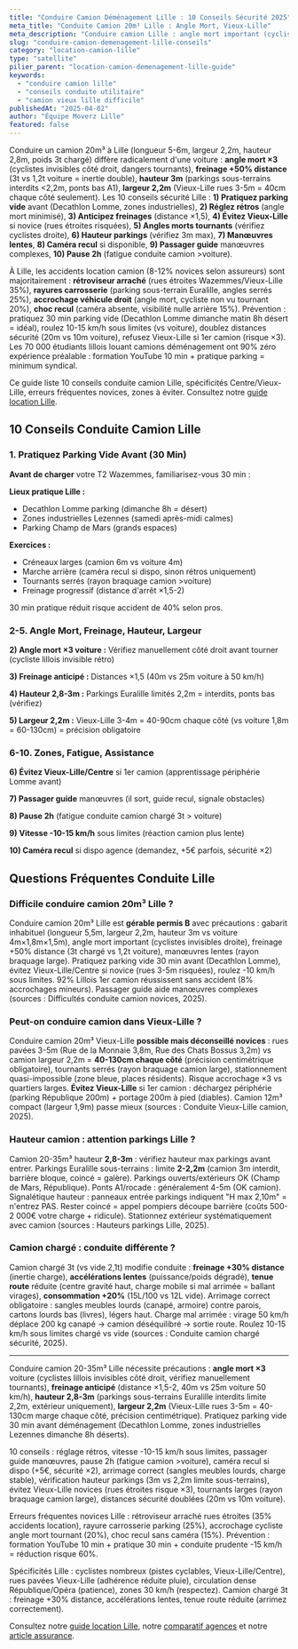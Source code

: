 ```yaml
---
title: "Conduire Camion Déménagement Lille : 10 Conseils Sécurité 2025"
meta_title: "Conduite Camion 20m³ Lille : Angle Mort, Vieux-Lille"
meta_description: "Conduire camion Lille : angle mort important (cyclistes), hauteur 3m (ponts/parkings), largeur 2,5m (Vieux-Lille étroit), freinage anticipé +50%. 10 conseils sécurité."
slug: "conduire-camion-demenagement-lille-conseils"
category: "location-camion-lille"
type: "satellite"
pilier_parent: "location-camion-demenagement-lille-guide"
keywords:
  - "conduire camion lille"
  - "conseils conduite utilitaire"
  - "camion vieux lille difficile"
publishedAt: "2025-04-02"
author: "Équipe Moverz Lille"
featured: false
---
```


Conduire un camion 20m³ à Lille (longueur 5-6m, largeur 2,2m, hauteur 2,8m, poids 3t chargé) diffère radicalement d'une voiture : **angle mort ×3** (cyclistes invisibles côté droit, dangers tournants), **freinage +50% distance** (3t vs 1,2t voiture = inertie double), **hauteur 3m** (parkings sous-terrains interdits <2,2m, ponts bas A1), **largeur 2,2m** (Vieux-Lille rues 3-5m = 40cm chaque côté seulement). Les 10 conseils sécurité Lille : **1) Pratiquez parking vide** avant (Decathlon Lomme, zones industrielles), **2) Réglez rétros** (angle mort minimisé), **3) Anticipez freinages** (distance ×1,5), **4) Évitez Vieux-Lille** si novice (rues étroites risquées), **5) Angles morts tournants** (vérifiez cyclistes droite), **6) Hauteur parkings** (vérifiez 3m max), **7) Manœuvres lentes**, **8) Caméra recul** si disponible, **9) Passager guide** manœuvres complexes, **10) Pause 2h** (fatigue conduite camion >voiture).

À Lille, les accidents location camion (8-12% novices selon assureurs) sont majoritairement : **rétroviseur arraché** (rues étroites Wazemmes/Vieux-Lille 35%), **rayures carrosserie** (parking sous-terrain Euralille, angles serrés 25%), **accrochage véhicule droit** (angle mort, cycliste non vu tournant 20%), **choc recul** (caméra absente, visibilité nulle arrière 15%). Prévention : pratiquez 30 min parking vide (Decathlon Lomme dimanche matin 8h désert = idéal), roulez 10-15 km/h sous limites (vs voiture), doublez distances sécurité (20m vs 10m voiture), refusez Vieux-Lille si 1er camion (risque ×3). Les 70 000 étudiants lillois louant camions déménagement ont 90% zéro expérience préalable : formation YouTube 10 min + pratique parking = minimum syndical.

Ce guide liste 10 conseils conduite camion Lille, spécificités Centre/Vieux-Lille, erreurs fréquentes novices, zones à éviter. Consultez notre [guide location Lille](/blog/location-camion-lille/location-camion-demenagement-lille-guide).

## 10 Conseils Conduite Camion Lille

### 1. Pratiquez Parking Vide Avant (30 Min)

**Avant de charger** votre T2 Wazemmes, familiarisez-vous 30 min :

**Lieux pratique Lille :**
- Decathlon Lomme parking (dimanche 8h = désert)
- Zones industrielles Lezennes (samedi après-midi calmes)
- Parking Champ de Mars (grands espaces)

**Exercices :**
- Créneaux larges (camion 6m vs voiture 4m)
- Marche arrière (caméra recul si dispo, sinon rétros uniquement)
- Tournants serrés (rayon braquage camion >voiture)
- Freinage progressif (distance d'arrêt ×1,5-2)

30 min pratique réduit risque accident de 40% selon pros.

### 2-5. Angle Mort, Freinage, Hauteur, Largeur

**2) Angle mort ×3 voiture :** Vérifiez manuellement côté droit avant tourner (cycliste lillois invisible rétro)

**3) Freinage anticipé :** Distances ×1,5 (40m vs 25m voiture à 50 km/h)

**4) Hauteur 2,8-3m :** Parkings Euralille limités 2,2m = interdits, ponts bas (vérifiez)

**5) Largeur 2,2m :** Vieux-Lille 3-4m = 40-90cm chaque côté (vs voiture 1,8m = 60-130cm) = précision obligatoire

### 6-10. Zones, Fatigue, Assistance

**6) Évitez Vieux-Lille/Centre** si 1er camion (apprentissage périphérie Lomme avant)

**7) Passager guide** manœuvres (il sort, guide recul, signale obstacles)

**8) Pause 2h** (fatigue conduite camion chargé 3t > voiture)

**9) Vitesse -10-15 km/h** sous limites (réaction camion plus lente)

**10) Caméra recul** si dispo agence (demandez, +5€ parfois, sécurité ×2)

## Questions Fréquentes Conduite Lille

### Difficile conduire camion 20m³ Lille ?

Conduire camion 20m³ Lille est **gérable permis B** avec précautions : gabarit inhabituel (longueur 5,5m, largeur 2,2m, hauteur 3m vs voiture 4m×1,8m×1,5m), angle mort important (cyclistes invisibles droite), freinage +50% distance (3t chargé vs 1,2t voiture), manœuvres lentes (rayon braquage large). Pratiquez parking vide 30 min avant (Decathlon Lomme), évitez Vieux-Lille/Centre si novice (rues 3-5m risquées), roulez -10 km/h sous limites. 92% Lillois 1er camion réussissent sans accident (8% accrochages mineurs). Passager guide aide manœuvres complexes (sources : Difficultés conduite camion novices, 2025).

### Peut-on conduire camion dans Vieux-Lille ?

Conduire camion 20m³ Vieux-Lille **possible mais déconseillé novices** : rues pavées 3-5m (Rue de la Monnaie 3,8m, Rue des Chats Bossus 3,2m) vs camion largeur 2,2m = **40-130cm chaque côté** (précision centimétrique obligatoire), tournants serrés (rayon braquage camion large), stationnement quasi-impossible (zone bleue, places résidents). Risque accrochage ×3 vs quartiers larges. **Évitez Vieux-Lille** si 1er camion : déchargez périphérie (parking République 200m) + portage 200m à pied (diables). Camion 12m³ compact (largeur 1,9m) passe mieux (sources : Conduite Vieux-Lille camion, 2025).

### Hauteur camion : attention parkings Lille ?

Camion 20-35m³ hauteur **2,8-3m** : vérifiez hauteur max parkings avant entrer. Parkings Euralille sous-terrains : limite **2-2,2m** (camion 3m interdit, barrière bloque, coincé = galère). Parkings ouverts/extérieurs OK (Champ de Mars, République). Ponts A1/rocade : généralement 4-5m (OK camion). Signalétique hauteur : panneaux entrée parkings indiquent "H max 2,10m" = n'entrez PAS. Rester coincé = appel pompiers découpe barrière (coûts 500-2 000€ votre charge + ridicule). Stationnez extérieur systématiquement avec camion (sources : Hauteurs parkings Lille, 2025).

### Camion chargé : conduite différente ?

Camion chargé 3t (vs vide 2,1t) modifie conduite : **freinage +30% distance** (inertie charge), **accélérations lentes** (puissance/poids dégradé), **tenue route** réduite (centre gravité haut, charge mobile si mal arrimée = ballant virages), **consommation +20%** (15L/100 vs 12L vide). Arrimage correct obligatoire : sangles meubles lourds (canapé, armoire) contre parois, cartons lourds bas (livres), légers haut. Charge mal arrimée : virage 50 km/h déplace 200 kg canapé → camion déséquilibré → sortie route. Roulez 10-15 km/h sous limites chargé vs vide (sources : Conduite camion chargé sécurité, 2025).

---

Conduire camion 20-35m³ Lille nécessite précautions : **angle mort ×3** voiture (cyclistes lillois invisibles côté droit, vérifiez manuellement tournants), **freinage anticipé** (distance ×1,5-2, 40m vs 25m voiture 50 km/h), **hauteur 2,8-3m** (parkings sous-terrains Euralille interdits limite 2,2m, extérieur uniquement), **largeur 2,2m** (Vieux-Lille rues 3-5m = 40-130cm marge chaque côté, précision centimétrique). Pratiquez parking vide 30 min avant déménagement (Decathlon Lomme, zones industrielles Lezennes dimanche 8h déserts).

10 conseils : réglage rétros, vitesse -10-15 km/h sous limites, passager guide manœuvres, pause 2h (fatigue camion >voiture), caméra recul si dispo (+5€, sécurité ×2), arrimage correct (sangles meubles lourds, charge stable), vérification hauteur parkings (3m vs 2,2m limite sous-terrains), évitez Vieux-Lille novices (rues étroites risque ×3), tournants larges (rayon braquage camion large), distances sécurité doublées (20m vs 10m voiture).

Erreurs fréquentes novices Lille : rétroviseur arraché rues étroites (35% accidents location), rayure carrosserie parking (25%), accrochage cycliste angle mort tournant (20%), choc recul sans caméra (15%). Prévention : formation YouTube 10 min + pratique 30 min + conduite prudente -15 km/h = réduction risque 60%.

Spécificités Lille : cyclistes nombreux (pistes cyclables, Vieux-Lille/Centre), rues pavées Vieux-Lille (adhérence réduite pluie), circulation dense République/Opéra (patience), zones 30 km/h (respectez). Camion chargé 3t : freinage +30% distance, accélérations lentes, tenue route réduite (arrimez correctement).

Consultez notre [guide location Lille](/blog/location-camion-lille/location-camion-demenagement-lille-guide), notre [comparatif agences](/blog/location-camion-lille/agences-location-camion-lille-comparatif) et notre [article assurance](/blog/location-camion-lille/assurance-location-camion-lille-franchise).




